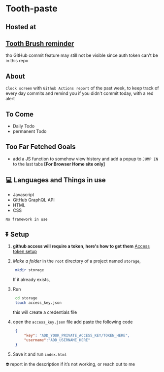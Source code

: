 # Tooth-paste

## Hosted at
## [Tooth Brush reminder](https://harshag90.github.io/toothBrush-reminder/)
tho GitHub commit feature may still not be visible since auth token can't be in this repo

## About
`Clock screen` with `Github Actions report` of the past week, to keep track of every day commits and remind you if you didn't commit today, with a red alert

## To Come
- Daily Todo
- permanent Todo

## Too Far Fetched Goals
- add a JS function to somehow view history and add a popup to `JUMP IN` to the last tabs
  __[For Browser Home site only]__ 

## 💻 Languages and Things in use
* Javascript
* GitHub GraphQL API
* HTML
* CSS

`No framework in use`

## ⏬ Setup

1. __github access will require a token, here's how to get them__
[Access token setup](https://docs.github.com/en/authentication/keeping-your-account-and-data-secure/creating-a-personal-access-token "docs.github")
1. *Make a folder* in the `root` directory of a project named `storage`,
   ```bash
    mkdir storage
   ```
    If it already exists,
1. Run
   
   ```bash
    cd storage
    touch access_key.json
   ```
    this will create a credentials file 
1. open the `access_key.json` file add paste the following code
   ```JSON
    {
        "key": "ADD_YOUR_PRIVATE_ACCESS_KEY/TOKEN_HERE",
        "username":"ADD_USERNAME_HERE"
    }
   ```
1. Save it and run `index.html`
   
⛔ report in the description if it’s not working, or reach out to me
